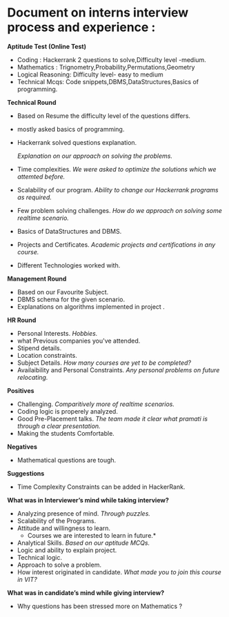  # Document  on interns interview process and experience : #

**Aptitude Test  (Online Test)**
- Coding : Hackerrank 2 questions to solve,Difficulty level -medium.
- Mathematics : Trignometry,Probability,Permutations,Geometry
- Logical Reasoning: Difficulty level- easy to medium
- Technical Mcqs: Code snippets,DBMS,DataStructures,Basics of programming.
   
**Technical Round**
 - Based on Resume  the difficulty level of the questions differs.
 - mostly asked basics of programming.
- Hackerrank solved  questions explanation.
  
  *Explanation on our approach on solving the problems.*
 - Time complexities.
   *We were asked to optimize the solutions which we attemted before.*
- Scalability of our program.
   *Ability to change our Hackerrank programs as required.*
- Few problem solving challenges.
  *How do we approach on solving some realtime scenario.*
- Basics of DataStructures and DBMS.
- Projects and Certificates.
  *Academic projects and certifications in any course.*
- Different Technologies worked with.

**Management Round**
- Based on our Favourite Subject.
- DBMS schema for the given scenario.
- Explanations on algorithms implemented  in project .   
   
**HR Round**
- Personal Interests.
 *Hobbies.*
- what Previous companies you've attended.
- Stipend details.
- Location constraints.
- Subject Details.
  *How many courses are yet to be completed?*
- Availaibility and Personal Constraints.
 *Any personal problems on future relocating.*
    
**Positives**
- Challenging.
  *Comparitively more of realtime scenarios.*
- Coding logic is properely analyzed.
- Good Pre-Placement talks.
  *The team made it clear what pramati is through a clear presentation.*
- Making the students Comfortable.
 
**Negatives**
- Mathematical questions are tough.

**Suggestions**
- Time Complexity Constraints can be added in HackerRank.
           
**What was in Interviewer’s mind while taking interview?**
  - Analyzing presence of mind.
    *Through puzzles.*
  - Scalability of the Programs.
  - Attitude and willingness to learn.
    * Courses we are interested to learn in future.*
  - Analytical Skills.
    *Based on our aptitude MCQs.*
  - Logic and ability to explain project.
  - Technical logic.
  - Approach to solve a problem.
 - How interest originated in candidate.
     *What made you to join this course in VIT?*

**What was in candidate’s mind while giving interview?**
- Why questions has been stressed more on Mathematics ?
